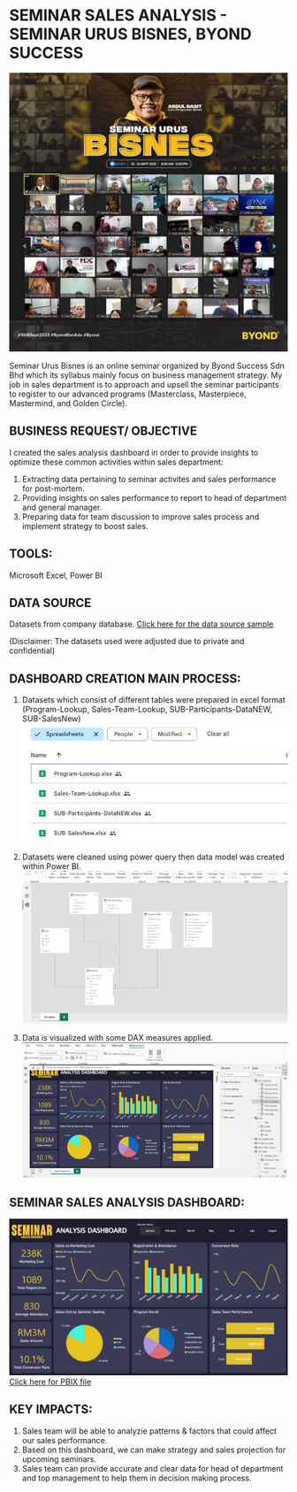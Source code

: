 # SEMINAR SALES ANALYSIS - SEMINAR URUS BISNES, BYOND SUCCESS

![](https://github.com/munirauni/Seminar_Sales_Analysis/blob/main/docs/assets/image/SUB.jpg)

Seminar Urus Bisnes is an online seminar organized by Byond Success Sdn Bhd which its syllabus mainly focus on business management strategy. My job in sales department is to approach and upsell the seminar participants to register to our advanced programs (Masterclass, Masterpiece, Mastermind, and Golden Circle).


## BUSINESS REQUEST/ OBJECTIVE

I created the sales analysis dashboard in order to provide insights to optimize these common activities within sales department:

1. Extracting data pertaining to seminar activites and sales performance for post-mortem.
2. Providing insights on sales performance to report to head of department and general manager.
3. Preparing data for team discussion to improve sales process and implement strategy to boost sales.


## TOOLS: 
Microsoft Excel, Power BI


## DATA SOURCE
Datasets from company database. [Click here for the data source sample](https://drive.google.com/drive/folders/10fn9kKjd0Fi7dr-zZhTblqar6SNff-8F?usp=sharing)

(Disclaimer: The datasets used were adjusted due to private and confidential)


## DASHBOARD CREATION MAIN PROCESS:

1. Datasets which consist of different tables were prepared in excel format (Program-Lookup, Sales-Team-Lookup, SUB-Participants-DataNEW, SUB-SalesNew)
![](https://github.com/munirauni/Seminar_Sales_Analysis/blob/main/docs/assets/image/Datasets.png)

2. Datasets were cleaned using power query then data model was created within Power BI.
![](https://github.com/munirauni/Seminar_Sales_Analysis/blob/main/docs/assets/image/Data%20Model.png)

3. Data is visualized with some DAX measures applied.
![](https://github.com/munirauni/Seminar_Sales_Analysis/blob/main/docs/assets/image/Dashboard%20Creation.png)


## SEMINAR SALES ANALYSIS DASHBOARD:

![](https://github.com/munirauni/Seminar_Sales_Analysis/blob/main/docs/assets/image/Final%20Dashboard.png)
[Click here for PBIX file](https://drive.google.com/drive/folders/1mQQ4n091R4q-hXXzHWLNTi1f7iTFWoVf?usp=sharing)


## KEY IMPACTS:

1) Sales team will be able to analyzie patterns & factors that could affect our sales performance.
2) Based on this dashboard, we can make strategy and sales projection for upcoming seminars.
3) Sales team can provide accurate and clear data for head of department and top management to help them in decision making process.

